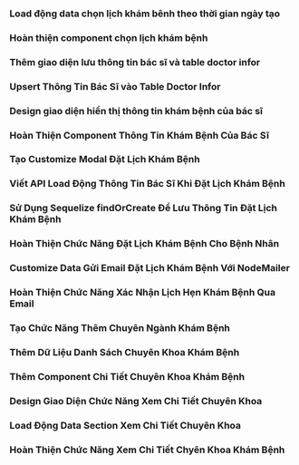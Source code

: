 ### Load động data chọn lịch khám bênh theo thời gian ngày tạo

### Hoàn thiện component chọn lịch khám bệnh

### Thêm giao diện lưu thông tin bác sĩ và table doctor infor

### Upsert Thông Tin Bác Sĩ vào Table Doctor Infor

### Design giao diện hiển thị thông tin khám bệnh của bác sĩ

### Hoàn Thiện Component Thông Tin Khám Bệnh Của Bác Sĩ

### Tạo Customize Modal Đặt Lịch Khám Bệnh

### Viết API Load Động Thông Tin Bác Sĩ Khi Đặt Lịch Khám Bệnh

### Sử Dụng Sequelize findOrCreate Để Lưu Thông Tin Đặt Lịch Khám Bệnh

### Hoàn Thiện Chức Năng Đặt Lịch Khám Bệnh Cho Bệnh Nhân

### Customize Data Gửi Email Đặt Lịch Khám Bệnh Với NodeMailer

### Hoàn Thiện Chức Năng Xác Nhận Lịch Hẹn Khám Bệnh Qua Email

### Tạo Chức Năng Thêm Chuyên Ngành Khám Bệnh

### Thêm Dữ Liệu Danh Sách Chuyên Khoa Khám Bệnh

### Thêm Component Chi Tiết Chuyên Khoa Khám Bệnh

### Design Giao Diện Chức Năng Xem Chi Tiết Chuyên Khoa

### Load Động Data Section Xem Chi Tiết Chuyên Khoa

### Hoàn Thiện Chức Năng Xem Chi Tiết Chyên Khoa Khám Bệnh

